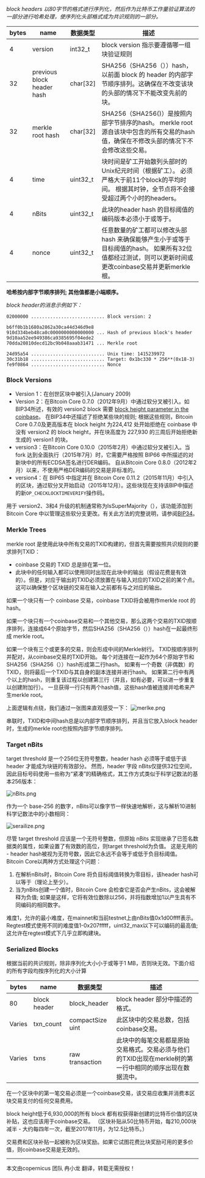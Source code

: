 _block headers 以80字节的格式进行序列化，然后作为比特币工作量验证算法的一部分进行哈希处理，使序列化头部格式成为共识规则的一部分。_

| bytes|      name   |  数据类型 |描述|
| ---- | ----------- |--------- |---|
|  4   |     version   | int32_t  | block version 指示要遵循哪一组块验证规则|
|  32   |   previous block header hash  | char[32] |SHA256（SHA256（））hash，以前面 block 的 header 的内部字节顺序排列。这确保在不改变该块的头部的情况下不能改变先前的块。|
|  32   |     merkle root hash   | char[32]   |SHA256（SHA256()）是按照内部字节排序的hash。 merkle root 源自该块中包含的所有交易的hash值，确保在不修改头部的情况下不会修改这些交易。|
|  4   |   time  | uint32_t |块时间是矿工开始散列头部时的Unix纪元时间（根据矿工）。 必须严格大于前11个block的平均时间。 根据其时钟，全节点将不会接受超过两个小时的headers。|
|  4   |     nBits    | uint32_t  | 此块的header hash 的目标阈值的编码版本必须小于或等于。|
|  4   |   nonce  | uint32_t |任意数量的矿工都可以修改头部 hash 来确保能够产生小于或等于目标阈值的hash。 如果所有32位值都经过测试，则可以更新时间或更改coinbase交易并更新merkle根。|

**哈希按内部字节顺序排列; 其他值都是小端顺序。**

_block header的消息示例如下：_

```
02000000 ........................... Block version: 2

b6ff0b1b1680a2862a30ca44d346d9e8
910d334beb48ca0c0000000000000000 ... Hash of previous block's header
9d10aa52ee949386ca9385695f04ede2
70dda20810decd12bc9b048aaab31471 ... Merkle root

24d95a54 ........................... Unix time: 1415239972
30c31b18 ........................... Target: 0x1bc330 * 256**(0x18-3)
fe9f0864 ........................... Nonce
```

### Block Versions

* Version 1：在创世区块中被引入(January 2009)
* Version 2：在Bitcoin Core 0.7.0（2012年9月）中通过软分叉被引入。如BIP34所述，有效的 version2 block 需要 [block height parameter in the coinbase](https://bitcoin.org/en/developer-reference#term-coinbase-block-height "The current block's height encoded into the first bytes of the coinbase field")。 在BIP34中还描述了拒绝某些块的规则; 根据这些规则，Bitcoin Core 0.7.0及更高版本在 block height 为224,412 处开始拒绝在 coinbase 中没有 version2 的 block height，并在块高度为 227,930 的三周后开始拒绝新生成的 version1 的块。
* version3：在Bitcoin Core 0.10.0（2015年2月）中通过软分叉被引入。当 fork 达到全面执行（2015年7月）时，它需要严格按照 BIP66 中所描述的对新块中的所有ECDSA签名进行DER编码。 自从Bitcoin Core 0.8.0（2012年2月）以来，不使用严格DER编码的交易是非标准的。
* version4：在 BIP65 中指定并在 Bitcoin Core 0.11.2（2015年11月）中引入的区块，通过软分叉开始启动（2015年12月）。这些块现在支持该BIP中描述的新`OP_CHECKLOCKTIMEVERIFY`操作码。

用于 version2、3和4 升级的机制通常称为IsSuperMajority（），该功能添加到Bitcoin Core 中以管理这些软分支更改。有关此方法的完整说明，请参阅[BIP34](https://github.com/bitcoin/bips/blob/master/bip-0034.mediawiki)。

### Merkle Trees

merkle root 是使用此块中所有交易的TXID构建的，但首先需要按照共识规则的要求排列TXID：

* coinbase 交易的 TXID 总是排在第一位。
* 此块中的任何输入都可以使用同时出现在此块中的输出（假设花费是有效的）。但是，对应于输出的TXID必须放置在与输入对应的TXID之前的某个点。 这可以确保整个区块链的交易在输入之前都有与之对应的输出。

如果一个块只有一个 coinbase 交易，coinbase TXID将会被用作merkle root 的hash。

如果一个块只有一个coinbase交易和一个其他交易，那么这两个交易的TXID按顺序排列，连接成64个原始字节，然后SHA256（SHA256（））hash在一起最终形成 merkle root。

如果一个块有三个或更多的交易，则会形成中间的Merkle树行。 TXID按顺序排列并配对，从coinbase交易的TXID开始。 每个对连接在一起作为64个原始字节和SHA256（SHA256（））hash形成第二行hash。 如果有一个奇数（非偶数）的TXID，则将最后一个TXID与其自身的副本连接并进行hash。 如果第二行中有两个以上的hash，则重复该过程以创建第三行（并且，如有必要，可以进一步重复以创建附加行）。 一旦获得一行只有两个hash值，这些hash值被连接并哈希来产生merkle root。

上面逻辑有点绕，我们通过一张图来直观感受一下：
![merlke.png](https://upload-images.jianshu.io/upload_images/6967649-a51882dd398c737c.png?imageMogr2/auto-orient/strip%7CimageView2/2/w/1240)

串联时，TXID和中间hash总是以内部字节顺序排列，并且当它放入block header时，生成的merkle root也按照内部字节顺序排列。

### Target nBits

target threshold 是一个256位无符号整数，header hash 必须等于或低于该header 才能成为块链的有效部分。 然而，header 字段 nBits仅提供32位空间，因此目标号码使用一些称为“紧凑”的精确格式，其工作方式类似于科学记数法的基本256版本：

![nBits.png](https://upload-images.jianshu.io/upload_images/6967649-146e72c7ee0a483d.png?imageMogr2/auto-orient/strip%7CimageView2/2/w/1240)

作为一个 base-256 的数字，nBits可以像字节一样快速地解析，这与解析10进制科学记数法中的小数相同：

![serailize.png](https://upload-images.jianshu.io/upload_images/6967649-263832e23db5497a.png?imageMogr2/auto-orient/strip%7CimageView2/2/w/1240)

尽管 target threshold 应该是一个无符号整数，但原始 nBits 实现继承了已签名数据类的属性，如果设置了有效数的高位，则target threshold为负值。 这是无用的 - header hash被视为无符号数，因此它永远不会等于或低于负目标阈值。 Bitcoin Core以两种方式处理这个问题：

1. 在解析nBits时，Bitcoin Core 将负目标阈值转换为零目标，该header hash可以等于（理论上至少）。
2. 当为nBits创建一个值时，Bitcoin Core 会检查它是否会产生nBits，这会被解释为负值; 如果是这样，它将有效位数除以256，并将指数增加1以产生具有不同编码的相同数字。

难度1，允许的最小难度，在mainnet和当前testnet上由nBits值0x1d00ffff表示。 Regtest模式使用不同的难度值1-0x207fffff，uint32_max以下可以编码的最高值; 这允许在regtest模式下几乎立即构建块。

### Serialized Blocks

根据当前的共识规则，除非序列化大小小于或等于1 MB，否则块无效。下面介绍的所有字段均按序列化的大小计算

| bytes|      name   |  数据类型 |描述|
| ---- | ----------- |--------- |---|
|  80   |     block header   | block_header  | block header 部分中描述的格式。|
| Varies| txn_count|compactSize uint|此区块中的交易总数，包括coinbase交易。|
| Varies| txns|raw transaction|此块中的每笔交易都是原始交易格式。交易必须与他们的TXID出现在merkle树的第一行中相同的顺序出现在数据流中。|

在一个区块中的第一笔交易必须是一个coinbase交易，该交易应收集并消费本区块交易支付的任何交易费用。

block height低于6,930,000的所有 block 都有权获得新创建的比特币价值的区块补贴，这也应该用于coinbase交易。 （区块补贴从50比特币开始，每210,000块减半 - 大约每四年一次，截至2017年11月，为12.5比特币。）

交易费和区块补贴一起被称为区块奖励。如果它试图花费比块奖励可用的更多价值，则coinbase交易是无效的。

*** 
本文由copernicus 团队 冉小龙 翻译，转载无需授权！